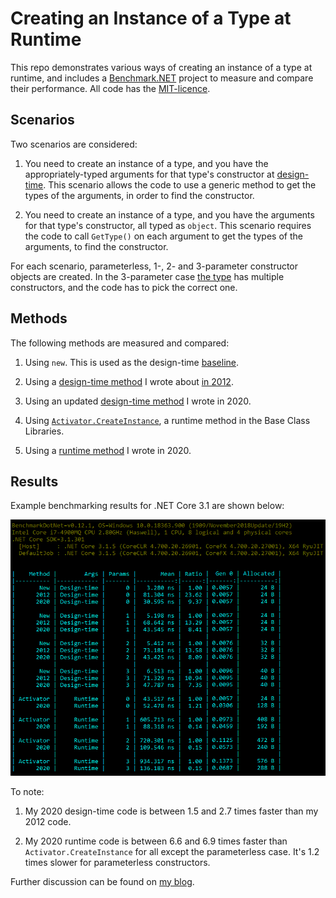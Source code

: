 # Creating an Instance of a Type at Runtime

This repo demonstrates various ways of creating an instance of a type at runtime, and includes a 
[Benchmark.NET](https://benchmarkdotnet.org) project to measure and compare their performance. All code
has the [MIT-licence](https://github.com/agileobjects/eg-create-instance-from-type/blob/master/LICENSE).

## Scenarios

Two scenarios are considered:

1. You need to create an instance of a type, and you have the appropriately-typed arguments for that 
   type's constructor at [design-time](https://stackoverflow.com/questions/2621976/run-time-vs-design-time).
   This scenario allows the code to use a generic method to get the types of the arguments, in order to
   find the constructor.

2. You need to create an instance of a type, and you have the arguments for that type's constructor,
   all typed as `object`. This scenario requires the code to call `GetType()` on each argument to get 
   the types of the arguments, to find the constructor.

For each scenario, parameterless, 1-, 2- and 3-parameter constructor objects are created. In the 
3-parameter case [the type](https://github.com/agileobjects/eg-create-instance-from-type/blob/master/CreateInstanceFromType.Tests/TestClasses/MultiCtor.cs)
has multiple constructors, and the code has to pick the correct one.

## Methods

The following methods are measured and compared:

1. Using `new`. This is used as the design-time [baseline](https://benchmarkdotnet.org/articles/features/baselines.html).

2. Using a [design-time method](https://github.com/agileobjects/eg-create-instance-from-type/blob/master/CreateInstanceFromType/CreateInstanceFromType2012.cs) 
   I wrote about [in 2012](/fast-csharp-expression-tree-create-instance-from-type-extension-method).

3. Using an updated [design-time method](https://github.com/agileobjects/eg-create-instance-from-type/blob/master/CreateInstanceFromType/CreateInstanceFromType2020DesignTimeArgs.cs)
   I wrote in 2020.

4. Using [`Activator.CreateInstance`](https://docs.microsoft.com/en-us/dotnet/api/system.activator.createinstance),
   a runtime method in the Base Class Libraries.

5. Using a [runtime method](https://github.com/agileobjects/eg-create-instance-from-type/blob/master/CreateInstanceFromType/CreateInstanceFromType2020RuntimeArgs.cs)
   I wrote in 2020.

## Results

Example benchmarking results for .NET Core 3.1 are shown below:

![Benchmarking Results](/Results.png)

To note:

1. My 2020 design-time code is between 1.5 and 2.7 times faster than my 2012 code.

2. My 2020 runtime code is between 6.6 and 6.9 times faster than `Activator.CreateInstance` for all 
   except the parameterless case. It's 1.2 times slower for parameterless constructors.

Further discussion can be found on [my blog](https://agileobjects.co.uk/create-instance-of-type-net-core).